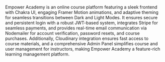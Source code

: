 Empower Academy is an online course platform featuring a sleek frontend with Chakra UI, engaging Framer Motion animations, and adaptive theming for seamless transitions between Dark and Light Modes. It ensures secure and persistent login with a robust JWT-based system, integrates Stripe for seamless payments, and provides real-time email communication via Nodemailer for account verification, password resets, and course purchases. Additionally, Cloudinary integration ensures fast access to course materials, and a comprehensive Admin Panel simplifies course and user management for instructors, making Empower Academy a feature-rich learning management platform.
